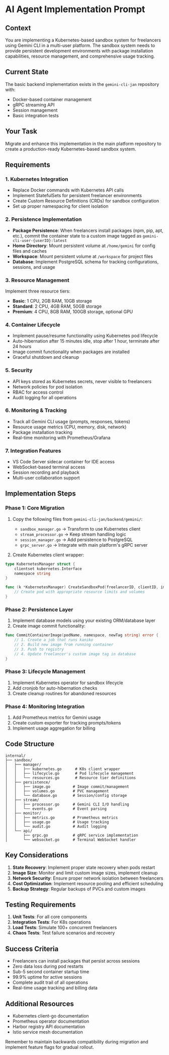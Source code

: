 # AI Agent Implementation Prompt

## Context
You are implementing a Kubernetes-based sandbox system for freelancers using Gemini CLI in a multi-user platform. The sandbox system needs to provide persistent development environments with package installation capabilities, resource management, and comprehensive usage tracking.

## Current State
The basic backend implementation exists in the `gemini-cli-jan` repository with:
- Docker-based container management
- gRPC streaming API
- Session management
- Basic integration tests

## Your Task
Migrate and enhance this implementation in the main platform repository to create a production-ready Kubernetes-based sandbox system.

## Requirements

### 1. Kubernetes Integration
- Replace Docker commands with Kubernetes API calls
- Implement StatefulSets for persistent freelancer environments
- Create Custom Resource Definitions (CRDs) for sandbox configuration
- Set up proper namespacing for client isolation

### 2. Persistence Implementation
- **Package Persistence**: When freelancers install packages (npm, pip, apt, etc.), commit the container state to a custom image tagged as `gemini-cli-user-{userID}:latest`
- **Home Directory**: Mount persistent volume at `/home/gemini` for config files and caches
- **Workspace**: Mount persistent volume at `/workspace` for project files
- **Database**: Implement PostgreSQL schema for tracking configurations, sessions, and usage

### 3. Resource Management
Implement three resource tiers:
- **Basic**: 1 CPU, 2GB RAM, 10GB storage
- **Standard**: 2 CPU, 4GB RAM, 50GB storage  
- **Premium**: 4 CPU, 8GB RAM, 100GB storage, optional GPU

### 4. Container Lifecycle
- Implement pause/resume functionality using Kubernetes pod lifecycle
- Auto-hibernation after 15 minutes idle, stop after 1 hour, terminate after 24 hours
- Image commit functionality when packages are installed
- Graceful shutdown and cleanup

### 5. Security
- API keys stored as Kubernetes secrets, never visible to freelancers
- Network policies for pod isolation
- RBAC for access control
- Audit logging for all operations

### 6. Monitoring & Tracking
- Track all Gemini CLI usage (prompts, responses, tokens)
- Resource usage metrics (CPU, memory, disk, network)
- Package installation tracking
- Real-time monitoring with Prometheus/Grafana

### 7. Integration Features
- VS Code Server sidecar container for IDE access
- WebSocket-based terminal access
- Session recording and playback
- Multi-user collaboration support

## Implementation Steps

### Phase 1: Core Migration
1. Copy the following files from `gemini-cli-jan/backend/gemini/`:
   - `sandbox_manager.go` → Transform to use Kubernetes client
   - `stream_processor.go` → Keep stream handling logic
   - `session_manager.go` → Add persistence to PostgreSQL
   - `grpc_server.go` → Integrate with main platform's gRPC server

2. Create Kubernetes client wrapper:
```go
type KubernetesManager struct {
    clientset kubernetes.Interface
    namespace string
}

func (k *KubernetesManager) CreateSandboxPod(freelancerID, clientID, imageTag string, tier ResourceTier) (*v1.Pod, error) {
    // Create pod with appropriate resource limits and volumes
}
```

### Phase 2: Persistence Layer
1. Implement database models using your existing ORM/database layer
2. Create image commit functionality:
```go
func CommitContainerImage(podName, namespace, newTag string) error {
    // 1. Create a job that runs kaniko
    // 2. Build new image from running container
    // 3. Push to registry
    // 4. Update freelancer's custom image tag in database
}
```

### Phase 3: Lifecycle Management
1. Implement Kubernetes operator for sandbox lifecycle
2. Add cronjob for auto-hibernation checks
3. Create cleanup routines for abandoned resources

### Phase 4: Monitoring Integration
1. Add Prometheus metrics for Gemini usage
2. Create custom exporter for tracking prompts/tokens
3. Implement usage aggregation for billing

## Code Structure
```
internal/
├── sandbox/
│   ├── manager/
│   │   ├── kubernetes.go      # K8s client wrapper
│   │   ├── lifecycle.go       # Pod lifecycle management
│   │   └── resources.go       # Resource tier definitions
│   ├── persistence/
│   │   ├── image.go          # Image commit/management
│   │   ├── volumes.go        # PVC management
│   │   └── database.go       # Session/config storage
│   ├── stream/
│   │   ├── processor.go      # Gemini CLI I/O handling
│   │   └── events.go         # Event parsing
│   ├── monitor/
│   │   ├── metrics.go        # Prometheus metrics
│   │   ├── usage.go          # Usage tracking
│   │   └── audit.go          # Audit logging
│   └── api/
│       ├── grpc.go           # gRPC service implementation
│       └── websocket.go      # Terminal WebSocket handler
```

## Key Considerations

1. **State Recovery**: Implement proper state recovery when pods restart
2. **Image Size**: Monitor and limit custom image sizes, implement cleanup
3. **Network Security**: Ensure proper network isolation between freelancers
4. **Cost Optimization**: Implement resource pooling and efficient scheduling
5. **Backup Strategy**: Regular backups of PVCs and custom images

## Testing Requirements

1. **Unit Tests**: For all core components
2. **Integration Tests**: For K8s operations
3. **Load Tests**: Simulate 100+ concurrent freelancers
4. **Chaos Tests**: Test failure scenarios and recovery

## Success Criteria

- Freelancers can install packages that persist across sessions
- Zero data loss during pod restarts
- Sub-5 second container startup time
- 99.9% uptime for active sessions
- Complete audit trail of all operations
- Real-time usage tracking and billing data

## Additional Resources

- Kubernetes client-go documentation
- Prometheus operator documentation  
- Harbor registry API documentation
- Istio service mesh documentation

Remember to maintain backwards compatibility during migration and implement feature flags for gradual rollout.